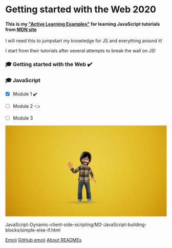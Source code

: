 # Getting started with the Web 2020


#### This is my  ["Active Learning Examples"](https://vvpetkov.github.io/Getting-started-with-the-Web-2020/) for learning JavaScript tutorials from [MDN site](https://developer.mozilla.org/en-US/docs/Learn/Getting_started_with_the_web)


I will need this to jumpstart my knowledge for JS and everything around it! 

I start from their tutorials after several attempts to break the wall on JS! 

### :mortar_board: Getting started with the Web :heavy_check_mark:

### :mortar_board: JavaScript
- [x] Module 1 :heavy_check_mark:
- [ ] Module 2 :point_left: 
- [ ] Module 3


![Logo](/images/logoVLD.png)

JavaScript-Dynamic-client-side-scripting/M2-JavaScript-building-blocks/simple-else-if.html

[Emoji](https://www.webfx.com/tools/emoji-cheat-sheet/)
[GitHub emoji](https://github.com/fefong/markdown_readme/blob/master/emoji.md#emoji)
[About READMEs](https://help.github.com/en/github/creating-cloning-and-archiving-repositories/about-readmes)
